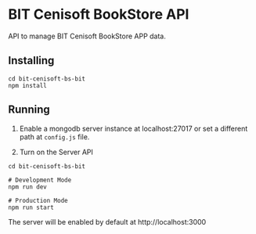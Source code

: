 # BIT Cenisoft BookStore API

API to manage BIT Cenisoft BookStore APP data.

## Installing

```shell
cd bit-cenisoft-bs-bit
npm install
```

## Running

1. Enable a mongodb server instance at localhost:27017 or set a different path at `config.js` file.

2. Turn on the Server API

```shell
cd bit-cenisoft-bs-bit

# Development Mode
npm run dev

# Production Mode
npm run start
```

The server will be enabled by default at http://localhost:3000 
